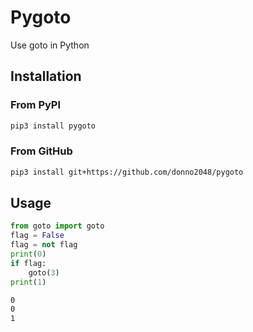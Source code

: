 # Pygoto

Use goto in Python

## Installation

### From PyPI

```sh
pip3 install pygoto
```

### From GitHub

```sh
pip3 install git+https://github.com/donno2048/pygoto
```

## Usage

```py
from goto import goto
flag = False
flag = not flag
print(0)
if flag:
    goto(3)
print(1)
```

```sh
0
0
1
```
